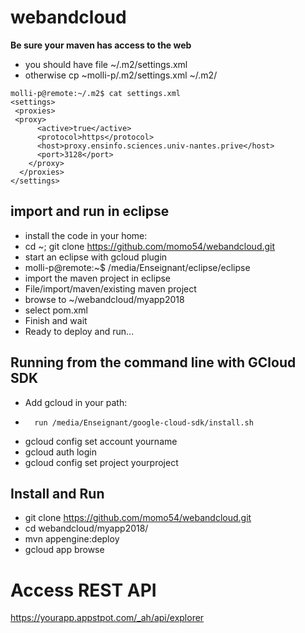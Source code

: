 # webandcloud

**Be sure your maven has access to the web**
* you should have file ~/.m2/settings.xml
* otherwise cp ~molli-p/.m2/settings.xml ~/.m2/

```
molli-p@remote:~/.m2$ cat settings.xml
<settings>
 <proxies>
 <proxy>
      <active>true</active>
      <protocol>https</protocol>
      <host>proxy.ensinfo.sciences.univ-nantes.prive</host>
      <port>3128</port>
    </proxy>
  </proxies>
</settings>
```

## import and run in eclipse
* install the code in your home:
 * cd ~; git clone https://github.com/momo54/webandcloud.git
* start an eclipse with gcloud plugin
 * molli-p@remote:~$ /media/Enseignant/eclipse/eclipse
* import the maven project in eclipse
 * File/import/maven/existing maven project
 * browse to ~/webandcloud/myapp2018
 * select pom.xml
 * Finish and wait
 * Ready to deploy and run...

## Running from the command line with GCloud SDK
*    Add gcloud in your path:
 *       run /media/Enseignant/google-cloud-sdk/install.sh
*    gcloud config set account yourname
*    gcloud auth login
*    gcloud config set project yourproject

## Install and Run
* git clone https://github.com/momo54/webandcloud.git
* cd webandcloud/myapp2018/
* mvn appengine:deploy
* gcloud app browse


# Access REST API

https://yourapp.appstpot.com/_ah/api/explorer
